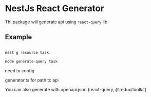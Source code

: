 # NestJs React Generator

Thi package will generate api using `react-query` lib

## Example

```js

nest g resource task

node generate-query task

```

need to config 

generator.ts for path to api

You can also generate with openapi.json (react-query, @redux/toolkit)
